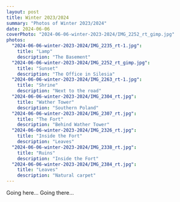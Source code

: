 ```yaml
---
layout: post
title: Winter 2023/2024
summary: "Photos of Winter 2023/2024"
date: 2024-06-06
coverPhoto: "2024-06-06-winter-2023-2024/IMG_2252_rt_gimp.jpg"
photos:
  "2024-06-06-winter-2023-2024/IMG_2235_rt-1.jpg":
    title: "Lamp"
    description: "The Basement"
  "2024-06-06-winter-2023-2024/IMG_2252_rt_gimp.jpg":
    title: "Sunset"
    description: "The Office in Silesia"
  "2024-06-06-winter-2023-2024/IMG_2263_rt-1.jpg":
    title: "Shrine"
    description: "Next to the road"
  "2024-06-06-winter-2023-2024/IMG_2304_rt.jpg":
    title: "Wather Tower"
    description: "Southern Poland"
  "2024-06-06-winter-2023-2024/IMG_2307_rt.jpg":
    title: "The Fort"
    description: "Behind Wather Tower"
  "2024-06-06-winter-2023-2024/IMG_2326_rt.jpg":
    title: "Inside the Fort"
    description: "Leaves"
  "2024-06-06-winter-2023-2024/IMG_2338_rt.jpg":
    title: "Ruins"
    description: "Inside the Fort"
  "2024-06-06-winter-2023-2024/IMG_2384_rt.jpg":
    title: "Leaves"
    description: "Natural carpet"
---
```


Going here… Going there…
